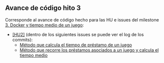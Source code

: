 ## Avance de código hito 3

Corresponde al avance de código hecho para las HU e issues del milestone [3. Docker y tiempo medio de un juego](https://github.com/Jumacasni/PlayMe/milestone/4):

- [[HU2]](https://github.com/Jumacasni/PlayMe/issues/38) (dentro de los siguientes issues se puede ver el log de los commits):
	- [Método que calcula el tiempo de préstamo de un juego](https://github.com/Jumacasni/PlayMe/issues/64)
	- [Método que recorre los préstamos asociados a un juego y calcula el tiempo medio](https://github.com/Jumacasni/PlayMe/issues/63)
